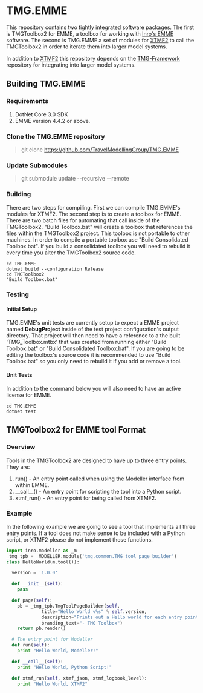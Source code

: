 # TMG.EMME

This repository contains two tightly integrated software packages.
The first is TMGToolbox2 for EMME, a toolbox for working with [Inro's EMME](https://www.inrosoftware.com/en/products/emme/) software.
The second is TMG.EMME a set of modules for [XTMF2](https://github.com/TravelModellingGroup/XTMF2) to
call the TMGToolbox2 in order to iterate them into larger model systems.

In addition to [XTMF2](https://github.com/TravelModellingGroup/XTMF2) this repository
depends on the [TMG-Framework](https://github.com/TravelModellingGroup/TMG-Framework) repository
for integrating into larger model systems.

## Building TMG.EMME

### Requirements

1. DotNet Core 3.0 SDK
2. EMME version 4.4.2 or above.

### Clone the TMG.EMME repository

> git clone https://github.com/TravelModellingGroup/TMG.EMME

### Update Submodules

> git submodule update --recursive --remote

### Building

There are two steps for compiling.  First we can compile TMG.EMME's modules for XTMF2.
The second step is to create a toolbox for EMME.  There are two batch files for automating
that call inside of the TMGToolbox2.  "Build Toolbox.bat" will create a toolbox that references
the files within the TMGToolbox2 project. This toolbox is not portable to other machines.  In order
to compile a portable toolbox use "Build Consolidated Toolbox.bat".  If you build a consolidated
toolbox you will need to rebuild it every time you alter the TMGToolbox2 source code.

```
cd TMG.EMME
dotnet build --configuration Release
cd TMGToolbox2
"Build Toolbox.bat"
```

### Testing

#### Initial Setup

TMG.EMME's unit tests are currently setup to expect a EMME project named __DebugProject__ inside
of the test project configuration's output directory.  That project will then need to have a 
reference to a the built 'TMG_Toolbox.mtbx' that was created from running either "Build Toolbox.bat"
or "Build Consolidated Toolbox.bat".  If you are going to be editing the toolbox's source code
it is recommended to use "Build Toolbox.bat" so you only need to rebuild it if you add or remove
a tool.

#### Unit Tests

In addition to the command below you will also need to have an active license for EMME.

```
cd TMG.EMME
dotnet test
```

## TMGToolbox2 for EMME tool Format

### Overview

Tools in the TMGToolbox2 are designed to have up to three entry points. They are:

1. run() - An entry point called when using the Modeller interface from within EMME.
2. \_\_call\_\_() - An entry point for scripting the tool into a Python script.
3. xtmf_run() - An entry point for being called from XTMF2.

### Example

In the following example we are going to see a tool that implements all three
entry points.  If a tool does not make sense to be included with a Python script, or XTMF2
please do not implement those functions.

```python
import inro.modeller as _m
_tmg_tpb = _MODELLER.module('tmg.common.TMG_tool_page_builder')
class HelloWorld(m.tool()):

  version = '1.0.0'

  def __init__(self):
    pass

  def page(self):
    pb = _tmg_tpb.TmgToolPageBuilder(self, 
             title="Hello World v%s" % self.version,
             description="Prints out a Hello world for each entry point.",
             branding_text="- TMG Toolbox")
    return pb.render()

  # The entry point for Modeller
  def run(self):
    print "Hello World, Modeller!"

  def __call__(self):
    print "Hello World, Python Script!"

  def xtmf_run(self, xtmf_json, xtmf_logbook_level):
    print "Hello World, XTMF2"
```